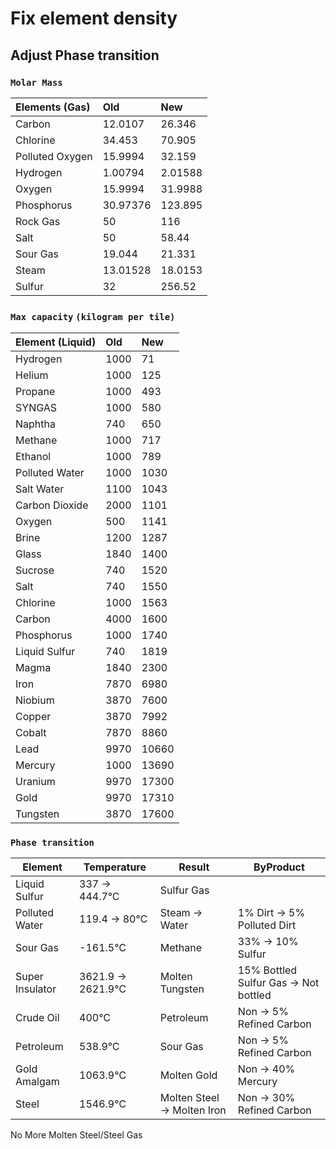# Fix element density

## Adjust Phase transition

### `Molar Mass`
|Elements (Gas)|Old|New|
|:---|:---|:---|
|Carbon|12.0107|26.346
Chlorine|34.453|70.905
Polluted Oxygen|15.9994|32.159
Hydrogen|1.00794|2.01588
Oxygen|15.9994|31.9988
Phosphorus|30.97376|123.895
Rock Gas|50|116
Salt|50|58.44
Sour Gas|19.044|21.331
Steam|13.01528|18.0153
Sulfur|32|256.52

### `Max capacity` `(kilogram per tile)`
|Element (Liquid)|Old|New|
|:---|:---|:---|
Hydrogen|1000|71
Helium|1000|125
Propane|1000|493
SYNGAS|1000|580
Naphtha|740|650
Methane|1000|717
Ethanol|1000|789
Polluted Water|1000|1030
Salt Water|1100|1043
Carbon Dioxide|2000|1101
Oxygen|500|1141
Brine|1200|1287
Glass|1840|1400
Sucrose|740|1520
Salt|740|1550
Chlorine|1000|1563
Carbon|4000|1600
Phosphorus|1000|1740
Liquid Sulfur|740|1819
Magma|1840|2300
Iron|7870|6980
Niobium|3870|7600
Copper|3870|7992
Cobalt|7870|8860
Lead|9970|10660
Mercury|1000|13690
Uranium|9970|17300
Gold|9970|17310
Tungsten|3870|17600

### `Phase transition`

|Element|Temperature|Result|ByProduct|
| --- | --- | --- | --- |
| Liquid Sulfur      | 337 → 444.7℃       |Sulfur Gas||
Polluted Water|119.4 → 80℃|Steam → Water|1% Dirt → 5% Polluted Dirt
Sour Gas|-161.5℃|Methane|33% → 10% Sulfur
Super Insulator|3621.9 → 2621.9℃|Molten Tungsten|15% Bottled Sulfur Gas → Not bottled
Crude Oil|400℃|Petroleum|Non → 5% Refined Carbon
Petroleum|538.9℃|Sour Gas|Non → 5% Refined Carbon
Gold Amalgam|1063.9℃|Molten Gold|Non → 40% Mercury
Steel|1546.9℃|Molten Steel → Molten Iron|Non → 30% Refined Carbon

No More Molten Steel/Steel Gas